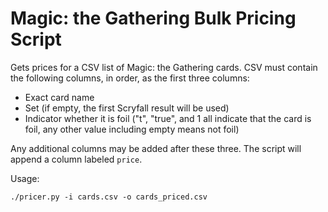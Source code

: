 # Magic: the Gathering Bulk Pricing Script

Gets prices for a CSV list of Magic: the Gathering cards.  CSV must contain the following columns, in order, as the first three columns:

- Exact card name
- Set (if empty, the first Scryfall result will be used)
- Indicator whether it is foil ("t", "true", and 1 all indicate that the card is foil, any other value including empty means not foil)

Any additional columns may be added after these three.  The script will append a column labeled `price`.

Usage:

`./pricer.py -i cards.csv -o cards_priced.csv`
